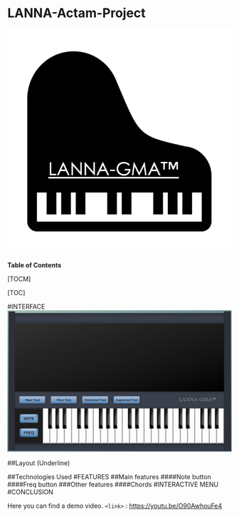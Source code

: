 # LANNA-Actam-Project

![](https://github.com/giuris/LANNA-Actam-Project/blob/main/screenshots/logo.png)

**Table of Contents**

[TOCM]

[TOC]

#INTERFACE
![](https://github.com/giuris/LANNA-Actam-Project/blob/main/screenshots/layout.png)

##Layout (Underline)

##Technologies Used
#FEATURES
##Main features
####Note button
####Freq button
###Other features
####Chords
#INTERACTIVE MENU
#CONCLUSION

Here you can find a demo video.
`<link>` : <https://youtu.be/O90AwhouFe4>
